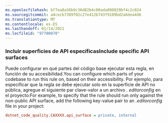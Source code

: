 ```yaml
---
ms.openlocfilehash: bf7ea8a36b9c36d82b4c00ada890829bf4c2c024
ms.sourcegitcommit: a4cecb7389f02c27e412b743f9189bd2a6dea4d6
ms.translationtype: MT
ms.contentlocale: es-ES
ms.lasthandoff: 01/14/2021
ms.locfileid: "97700870"
---
```

### <a name="include-specific-api-surfaces"></a><span data-ttu-id="30685-101">Incluir superficies de API específicas</span><span class="sxs-lookup"><span data-stu-id="30685-101">Include specific API surfaces</span></span>

<span data-ttu-id="30685-102">Puede configurar en qué partes del código base ejecutar esta regla, en función de su accesibilidad.</span><span class="sxs-lookup"><span data-stu-id="30685-102">You can configure which parts of your codebase to run this rule on, based on their accessibility.</span></span> <span data-ttu-id="30685-103">Por ejemplo, para especificar que la regla se debe ejecutar solo en la superficie de API no pública, agregue el siguiente par clave-valor a un archivo *. editorconfig* en el proyecto:</span><span class="sxs-lookup"><span data-stu-id="30685-103">For example, to specify that the rule should run only against the non-public API surface, add the following key-value pair to an *.editorconfig* file in your project:</span></span>

```ini
dotnet_code_quality.CAXXXX.api_surface = private, internal
```
